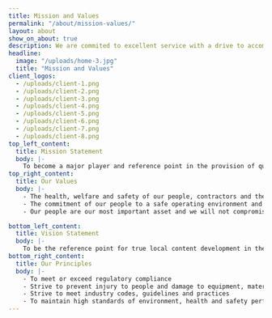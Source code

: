 ```yaml
---
title: Mission and Values
permalink: "/about/mission-values/"
layout: about
show_on_about: true
description: We are commited to excellent service with a drive to accomplish our goals.
headline:
  image: "/uploads/home-3.jpg"
  title: "Mission and Values"
client_logos:
  - /uploads/client-1.png
  - /uploads/client-2.png
  - /uploads/client-3.png
  - /uploads/client-4.png
  - /uploads/client-5.png
  - /uploads/client-6.png
  - /uploads/client-7.png
  - /uploads/client-8.png
top_left_content:
  title: Mission Statement
  body: |-
    To become a major player and reference point in the provision of quality infrastructural backbone and construction services in the Oil and Gas industry.
top_right_content:
  title: Our Values
  body: |-
    - The health, welfare and safety of our people, contractors and the general public
    - The commitment of our people to a safe operating environment and protection of environment quality
    - Our people are our most important asset and we will not compromise our safety standards to achieve other corporate goals.

bottom_left_content:
  title: Vision Statement
  body: |-
    To be the reference point for true local content development in the Nigerian Oil and Gas Industry
bottom_right_content:
  title: Our Principles
  body: |-
    - To meet or exceed regulatory compliance
    - Strive to prevent injury to people and damage to equipment, material and the environment
    - Strive to meet industry codes, guidelines and practices
    - To maintain high standards of environment, health and safety performance consistent with the well being of the society.
---
```


